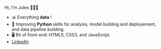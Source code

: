 Hi, I’m Jules 🧔🏻‍♂️

- 📊 Everything **data** !
- 🐍 Improving **Python** skills for analysis, model building and deployement, and data pipeline building.
- 🖥 Bit of front-end: HTML5, CSS3, and JavaScript.
- [LinkedIn](https://www.linkedin.com/in/jules-guillot)
